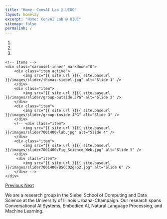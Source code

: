 ```yaml
---
title: "Home: ConvAI Lab @ UIUC"
layout: homelay
excerpt: "Home: ConvAI Lab @ UIUC"
sitemap: false
permalink: /
---
```


<div markdown="0" id="carousel" class="carousel slide" data-ride="carousel" data-interval="4000" data-pause="hover" >
    <!-- Menu -->
    <ol class="carousel-indicators">
        <li data-target="#carousel" data-slide-to="0" class="active"></li>
        <li data-target="#carousel" data-slide-to="1"></li>
        <li data-target="#carousel" data-slide-to="2"></li>
        <!-- <li data-target="#carousel" data-slide-to="3"></li>
        <li data-target="#carousel" data-slide-to="4"></li>
        <li data-target="#carousel" data-slide-to="5"></li>
        <li data-target="#carousel" data-slide-to="6"></li> -->
    </ol>

    <!-- Items -->
    <div class="carousel-inner" markdown="0">
        <div class="item active">
            <img src="{{ site.url }}{{ site.baseurl }}/images/slider/thomas-siebel.jpg" alt="Slide 1" />
        </div>
        <div class="item">
            <img src="{{ site.url }}{{ site.baseurl }}/images/slider/group-outside.JPG" alt="Slide 2" />
        </div>
        <div class="item">
            <img src="{{ site.url }}{{ site.baseurl }}/images/slider/group-inside.JPG" alt="Slide 3" />
        </div>
        <!-- <div class="item">
            <img src="{{ site.url }}{{ site.baseurl }}/images/slider7001400/lab.jpg" alt="Slide 4" />
        </div>
        <div class="item">
            <img src="{{ site.url }}{{ site.baseurl }}/images/slider7001400/Fig_Science_Web.jpg" alt="Slide 5" />
        </div>       
         <div class="item">
            <img src="{{ site.url }}{{ site.baseurl }}/images/slider7001400/BSCCO2gap2.jpg" alt="Slide 6" />
        </div> -->
    </div>
  <a class="left carousel-control" href="#carousel" role="button" data-slide="prev">
    <span class="glyphicon glyphicon-chevron-left" aria-hidden="true"></span>
    <span class="sr-only">Previous</span>
  </a>
  <a class="right carousel-control" href="#carousel" role="button" data-slide="next">
    <span class="glyphicon glyphicon-chevron-right" aria-hidden="true"></span>
    <span class="sr-only">Next</span>
  </a>
</div>

We are a research group in the Siebel School of Computing and Data Science at the University of Illinois Urbana-Champaign. Our research spans Conversational AI Systems, Embodied AI, Natural Language Processing, and Machine Learning.

<!-- We also work on problems in the intersection of **Placeholder Text**. Our current focus areas include: -->



<!-- We are located in the city of Cham. We regularly exchange ideas and work with **Placeholder Text** Labs.

We are grateful for funding from **Placeholder Text**, **Placeholder Text**, **Placeholder Text** and **Placeholder Text**. -->

<!-- *We are  looking for passionate new PhD students, Postdocs, and Master students to join the team* [(more info)]({{ site.url }}{{ site.baseurl }}/vacancies) *!* -->




<!-- <figure class="fourth">
  <img src="{{ site.url }}{{ site.baseurl }}/images/logopic/Logo_Leiden.jpg" style="width: 210px">
  <img src="{{ site.url }}{{ site.baseurl }}/images/logopic/Logo_Nanofront.jpg" style="width: 110px">
  <img src="{{ site.url }}{{ site.baseurl }}/images/logopic/Logo_NWO.jpg" style="width: 120px">
  <img src="{{ site.url }}{{ site.baseurl }}/images/logopic/Logo_ERC.jpg" style="width: 110px">
</figure> -->
